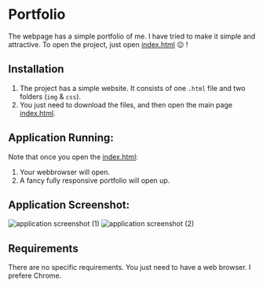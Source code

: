 # Portfolio
The webpage has a simple portfolio of me. I have tried to make it simple and attractive.
To open the project, just open [index.html](https://github.com/walidpiano/MyPortfolio/blob/master/index.html) :wink: !


## Installation

1. The project has a simple website. It consists of one ```.html``` file and two folders (```img``` & ```css```).
2. You just need to download the files, and then open the main page [index.html](https://github.com/walidpiano/MyPortfolio/blob/master/index.html).

## Application Running:
Note that once you open the [index.html](https://github.com/walidpiano/MyPortfolio/blob/master/index.html):
1. Your webbrowser will open.
2. A fancy fully responsive portfolio will open up.

## Application Screenshot:
![application screenshot (1)](https://preview.ibb.co/i0n1fy/Capture.jpg "Screenshot 1")
![application screenshot (2)](https://preview.ibb.co/hGWBfy/Capture.jpg "Screenshot 2")

## Requirements
There are no specific requirements. You just need to have a web browser. I prefere Chrome.